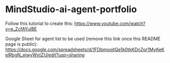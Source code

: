 # MindStudio-ai-agent-portfolio

Follow this tutorial to create this: https://www.youtube.com/watch?v=e_ZcfAYulBE

Google Sheet for agent list to be used (remove this link once this README page is public):
https://docs.google.com/spreadsheets/d/1FDbmooitQe1k0tkKDnZpr1MyKeKelRbgN_ejwyWxtZU/edit?usp=sharing
